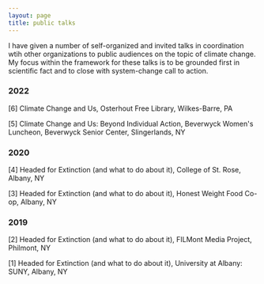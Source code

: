 ```yaml
---
layout: page
title: public talks
---
```


I have given a number of self-organized and invited talks in coordination wtih other organizations to public audiences on the topic of climate change. My focus within the framework for these talks is to be grounded first in scientific fact and to close with system-change call to action. 

### 2022
[6] Climate Change and Us, Osterhout Free Library, Wilkes-Barre, PA

[5] Climate Change and Us: Beyond Individual Action, Beverwyck Women's Luncheon, Beverwyck Senior Center, Slingerlands, NY

### 2020
[4] Headed for Extinction (and what to do about it), College of St. Rose, Albany, NY

[3] Headed for Extinction (and what to do about it), Honest Weight Food Co-op, Albany, NY

### 2019
[2] Headed for Extinction (and what to do about it), FILMont Media Project, Philmont, NY

[1] Headed for Extinction (and what to do about it), University at Albany: SUNY, Albany, NY
